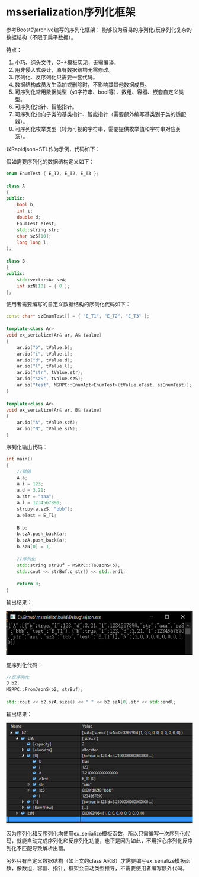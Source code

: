 # msserialization序列化框架

参考Boost的archive编写的序列化框架：
能够较为容易的序列化/反序列化复杂的数据结构（不限于扁平数据）。

特点：
1. 小巧、纯头文件、C++模板实现，无需编译。
2. 用非侵入式设计，原有数据结构无需修改。
3. 序列化、反序列化只需要一套代码。
4. 数据结构成员发生添加或删除时，不影响其其他数据成员。
5. 可序列化常用数据类型（如字符串、bool等）、数组、容器、嵌套自定义类型。
6. 可序列化指针、智能指针。
7. 可序列化指向子类的基类指针、智能指针（需要额外编写基类到子类的适配器）。
8. 可序列化枚举类型（转为可视的字符串，需要提供枚举值和字符串对应关系）。

以Rapidjson+STL作为示例，代码如下：

假如需要序列化的数据结构定义如下：

```C++
enum EnumTest { E_T2, E_T2, E_T3 };

class A
{
public:
    bool b;
    int i;
    double d;
    EnumTest eTest;
    std::string str;
    char szS[10];
    long long l;
};

class B
{
public:
    std::vector<A> szA;
    int szN[10] = { 0 };
};
```

使用者需要编写的自定义数据结构的序列化代码如下：

```C++
const char* szEnumTest[] = { "E_T1", "E_T2", "E_T3" };

template<class Ar>
void ex_serialize(Ar& ar, A& tValue)
{
    ar.io("b", tValue.b);
    ar.io("i", tValue.i);
    ar.io("d", tValue.d);
    ar.io("l", tValue.l);
    ar.io("str", tValue.str);
    ar.io("szS", tValue.szS);
    ar.io("test", MSRPC::EnumApt<EnumTest>(tValue.eTest, szEnumTest));
}

template<class Ar>
void ex_serialize(Ar& ar, B& tValue)
{
    ar.io("A", tValue.szA);
    ar.io("N", tValue.szN);
}
```

序列化输出代码：
```C++
int main()
{
	//赋值
	A a;
	a.i = 123;
	a.d = 3.21;
	a.str = "aaa";
	a.l = 1234567890;
	strcpy(a.szS, "bbb");
	a.eTest = E_T1;

	B b;
	b.szA.push_back(a);
	b.szA.push_back(a);
	b.szN[0] = 1;

	//序列化
	std::string strBuf = MSRPC::ToJsonS(b);
	std::cout << strBuf.c_str() << std::endl;

	return 0;
}
```

输出结果：

![输出结果1](doc/img/result1.png)

反序列化代码：

```C++
//反序列化
B b2;
MSRPC::FromJsonS(b2, strBuf);

std::cout << b2.szA.size() << " " << b2.szA[0].str << std::endl;
```

输出结果：

![输出结果2](doc/img/result2.png)

因为序列化和反序列化均使用ex_serialize模板函数，所以只需编写一次序列化代码，就能自动完成序列化和反序列化功能，也正是因为如此，不用担心序列化反序列化不匹配导致解析出错。

另外只有自定义数据结构（如上文的class A和B）才需要编写ex_serialize模板函数，像数组、容器、指针，框架会自动类型推导，不需要使用者编写额外代码。
